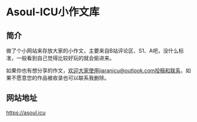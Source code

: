 # Asoul-ICU小作文库

## 简介
做了个小网站来存放大家的小作文，主要来自B站评论区、S1、A吧，没什么标准，一般看到自己觉得比较好玩的就会偷进来。

如果你也有想分享的作文，欢迎大家使用jiaranicu@outlook.com投稿和联系，如果不愿意您的作品被收录也可以联系我删除。

## 网站地址
https://asoul.icu
